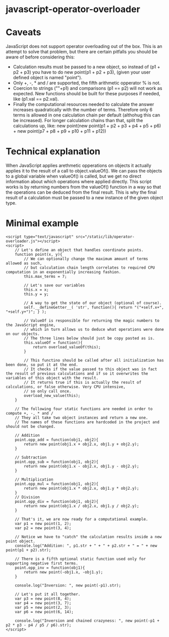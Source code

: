# javascript-operator-overloader

# Caveats
JavaScript does not support operator overloading out of the box. This is an attempt to solve that problem, but there are certain pitfalls you should be aware of before considering this:
 - Calculation results must be passed to a new object, so instead of (p1 + p2 + p3) you have to do new point(p1 + p2 + p3), (given your user defined object is named "point").
 - Only +, -, * and / are supported, the fifth arithmetic opperator % is not.
 - Coercion to strings (""+p1) and comparisons (p1 == p2) will not work as expected. New functions should be built for these purposes if needed, like (p1.val == p2.val).
 - Finally the computational resources needed to calculate the answer increases quadratically with the number of terms. Therefore only 6 terms is allowed in one calculation chain per default (althohug this can be increased). For longer calculation chains than that, split the calculations up, like: new point(new point(p1 + p2 + p3 + p4 + p5 + p6) + new point(p7 + p8 + p9 + p10 + p11 + p12))

# Technical explanation
When JavaScript applies arethmetic opperations on objects it actually applies it to the result of a call to object.valueOf(). We can pass the objects to a global variable when valueOf() is called, but we get no direct information about which operations where applied directly. 
This script works is by returning numbers from the valueOf() function in a way so that the operations can be deduced from the final result. This is why the final result of a calculation must be passed to a new instance of the given object type.

# Minimal example 
	<script type="text/javascript" src="/static/lib/operator-overloader.js"></script>
	<script>
		// Let's define an object that handles coordinate points.
		function point(x, y){
			// We can optionally change the maximum amount of terms allowed as such, 
			// but calculation chain length correlates to required CPU computation in an exponentially increasing fashion. 
			this.max_terms = 7;
			
			// Let's save our variables
			this.x = x;
			this.y = y;
			
			// A way to get the state of our object (optional of course).
			self.__defineGetter__( 'str', function(){ return "("+self.x+", "+self.y+")"; } );

			// ValueOf is responsible for returning the magic numbers to the JavaScript engine, 
			// which in turn allows us to deduce what operations were done on our objects.
			// The three lines below should just be copy pasted as is.
			this.valueOf = function(){
				return overload_valueOf(this);
			}
			
			// This functino should be called after all initialization has been done, so put it at the end. 
			// It checks if the value passed to this object was in fact the result of previous calculations and if so it overwrites the variables of this object with the result. 
			// It returns true if this is actually the result of calculations, or false otherwise. Very CPU intensive, 
			// so only call once.
			overload_new_value(this);
		}
    
		// The following four static functions are needed in order to compute +, -, * and /
		// They all take two object instances and return a new one. 
		// The names of these functions are hardcoded in the project and should not be changed.

		// Addition
		point.opp_add = function(obj1, obj2){
			return new point(obj1.x + obj2.x, obj1.y + obj2.y);
		}
		
		// Subtraction
		point.opp_sub = function(obj1, obj2){
			return new point(obj1.x - obj2.x, obj1.y - obj2.y);
		}
		
		// Multiplication
		point.opp_mul = function(obj1, obj2){
			return new point(obj1.x * obj2.x, obj1.y * obj2.y);
		}
		// Division
		point.opp_div = function(obj1, obj2){
			return new point(obj1.x / obj2.x, obj1.y / obj2.y);
		}
		
		// That's it, we are now ready for a computational example.
		var p1 = new point(1, 2);
		var p2 = new point(3, 4);
	  
		// Notice we have to "catch" the calculation results inside a new point object.
		console.log("Addition: ", p1.str + " + " + p2.str + " = " + new point(p1 + p2).str);
    
		// There is a fifth optional static function used only for supporting negative first terms.
		point.opp_inv = function(obj1){
			return new point(-obj1.x, -obj1.y);
		}
		
		console.log("Inversion: ", new point(-p1).str);
    
		// Let's put it all together.
		var p3 = new point(8, 4);
		var p4 = new point(3, 7);
		var p5 = new point(2, 3);
		var p6 = new point(6, 14);

		console.log("Inversion and chained crazyness: ", new point(-p1 + p2 * p3 - p4 / p5 / p6).str);
	</script>
